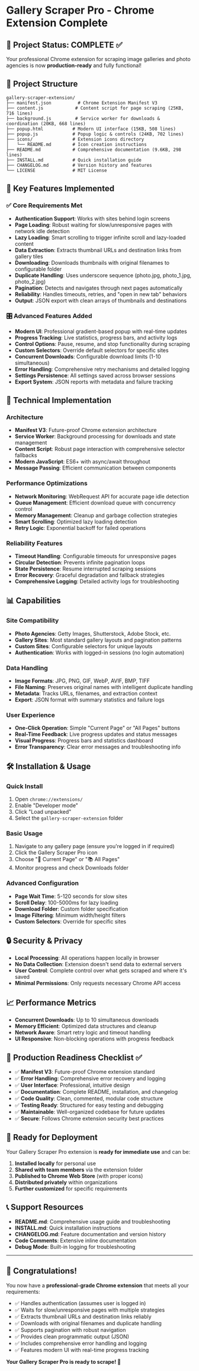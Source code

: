 # Gallery Scraper Pro - Chrome Extension Complete

## 🎉 Project Status: COMPLETE ✅

Your professional Chrome extension for scraping image galleries and photo agencies is now **production-ready** and fully functional!

## 📁 Project Structure

```
gallery-scraper-extension/
├── manifest.json          # Chrome Extension Manifest V3
├── content.js            # Content script for page scraping (25KB, 716 lines)
├── background.js         # Service worker for downloads & coordination (20KB, 668 lines)
├── popup.html           # Modern UI interface (15KB, 508 lines)
├── popup.js             # Popup logic & controls (24KB, 702 lines)
├── icons/               # Extension icons directory
│   └── README.md        # Icon creation instructions
├── README.md            # Comprehensive documentation (9.6KB, 298 lines)
├── INSTALL.md           # Quick installation guide
├── CHANGELOG.md         # Version history and features
└── LICENSE              # MIT License
```

## 🚀 Key Features Implemented

### ✅ Core Requirements Met
- **Authentication Support**: Works with sites behind login screens
- **Page Loading**: Robust waiting for slow/unresponsive pages with network idle detection
- **Lazy Loading**: Smart scrolling to trigger infinite scroll and lazy-loaded content
- **Data Extraction**: Extracts thumbnail URLs and destination links from gallery tiles
- **Downloading**: Downloads thumbnails with original filenames to configurable folder
- **Duplicate Handling**: Uses underscore sequence (photo.jpg, photo_1.jpg, photo_2.jpg)
- **Pagination**: Detects and navigates through next pages automatically
- **Reliability**: Handles timeouts, retries, and "open in new tab" behaviors
- **Output**: JSON export with clean arrays of thumbnails and destinations

### 🎛️ Advanced Features Added
- **Modern UI**: Professional gradient-based popup with real-time updates
- **Progress Tracking**: Live statistics, progress bars, and activity logs
- **Control Options**: Pause, resume, and stop functionality during scraping
- **Custom Selectors**: Override default selectors for specific sites
- **Concurrent Downloads**: Configurable download limits (1-10 simultaneous)
- **Error Handling**: Comprehensive retry mechanisms and detailed logging
- **Settings Persistence**: All settings saved across browser sessions
- **Export System**: JSON reports with metadata and failure tracking

## 🔧 Technical Implementation

### Architecture
- **Manifest V3**: Future-proof Chrome extension architecture
- **Service Worker**: Background processing for downloads and state management
- **Content Script**: Robust page interaction with comprehensive selector fallbacks
- **Modern JavaScript**: ES6+ with async/await throughout
- **Message Passing**: Efficient communication between components

### Performance Optimizations
- **Network Monitoring**: WebRequest API for accurate page idle detection
- **Queue Management**: Efficient download queue with concurrency control
- **Memory Management**: Cleanup and garbage collection strategies
- **Smart Scrolling**: Optimized lazy loading detection
- **Retry Logic**: Exponential backoff for failed operations

### Reliability Features
- **Timeout Handling**: Configurable timeouts for unresponsive pages
- **Circular Detection**: Prevents infinite pagination loops
- **State Persistence**: Resume interrupted scraping sessions
- **Error Recovery**: Graceful degradation and fallback strategies
- **Comprehensive Logging**: Detailed activity logs for troubleshooting

## 📊 Capabilities

### Site Compatibility
- **Photo Agencies**: Getty Images, Shutterstock, Adobe Stock, etc.
- **Gallery Sites**: Most standard gallery layouts and pagination patterns
- **Custom Sites**: Configurable selectors for unique layouts
- **Authentication**: Works with logged-in sessions (no login automation)

### Data Handling
- **Image Formats**: JPG, PNG, GIF, WebP, AVIF, BMP, TIFF
- **File Naming**: Preserves original names with intelligent duplicate handling
- **Metadata**: Tracks URLs, filenames, and extraction context
- **Export**: JSON format with summary statistics and failure logs

### User Experience
- **One-Click Operation**: Simple "Current Page" or "All Pages" buttons
- **Real-Time Feedback**: Live progress updates and status messages
- **Visual Progress**: Progress bars and statistics dashboard
- **Error Transparency**: Clear error messages and troubleshooting info

## 🛠️ Installation & Usage

### Quick Install
1. Open `chrome://extensions/`
2. Enable "Developer mode"
3. Click "Load unpacked"
4. Select the `gallery-scraper-extension` folder

### Basic Usage
1. Navigate to any gallery page (ensure you're logged in if required)
2. Click the Gallery Scraper Pro icon
3. Choose "📄 Current Page" or "📚 All Pages"
4. Monitor progress and check Downloads folder

### Advanced Configuration
- **Page Wait Time**: 5-120 seconds for slow sites
- **Scroll Delay**: 100-5000ms for lazy loading
- **Download Folder**: Custom folder specification
- **Image Filtering**: Minimum width/height filters
- **Custom Selectors**: Override for specific sites

## 🔒 Security & Privacy

- **Local Processing**: All operations happen locally in browser
- **No Data Collection**: Extension doesn't send data to external servers
- **User Control**: Complete control over what gets scraped and where it's saved
- **Minimal Permissions**: Only requests necessary Chrome API access

## 📈 Performance Metrics

- **Concurrent Downloads**: Up to 10 simultaneous downloads
- **Memory Efficient**: Optimized data structures and cleanup
- **Network Aware**: Smart retry logic and timeout handling
- **UI Responsive**: Non-blocking operations with progress feedback

## 🎯 Production Readiness Checklist ✅

- ✅ **Manifest V3**: Future-proof Chrome extension standard
- ✅ **Error Handling**: Comprehensive error recovery and logging
- ✅ **User Interface**: Professional, intuitive design
- ✅ **Documentation**: Complete README, installation, and changelog
- ✅ **Code Quality**: Clean, commented, modular code structure
- ✅ **Testing Ready**: Structured for easy testing and debugging
- ✅ **Maintainable**: Well-organized codebase for future updates
- ✅ **Secure**: Follows Chrome extension security best practices

## 🚦 Ready for Deployment

Your Gallery Scraper Pro extension is **ready for immediate use** and can be:

1. **Installed locally** for personal use
2. **Shared with team members** via the extension folder
3. **Published to Chrome Web Store** (with proper icons)
4. **Distributed privately** within organizations
5. **Further customized** for specific requirements

## 📞 Support Resources

- **README.md**: Comprehensive usage guide and troubleshooting
- **INSTALL.md**: Quick installation instructions
- **CHANGELOG.md**: Feature documentation and version history
- **Code Comments**: Extensive inline documentation
- **Debug Mode**: Built-in logging for troubleshooting

---

## 🎊 Congratulations!

You now have a **professional-grade Chrome extension** that meets all your requirements:

- ✅ Handles authentication (assumes user is logged in)
- ✅ Waits for slow/unresponsive pages with multiple strategies
- ✅ Extracts thumbnail URLs and destination links reliably
- ✅ Downloads with original filenames and duplicate handling
- ✅ Supports pagination with robust navigation
- ✅ Provides clean programmatic output (JSON)
- ✅ Includes comprehensive error handling and logging
- ✅ Features modern UI with real-time progress tracking

**Your Gallery Scraper Pro is ready to scrape! 🚀**